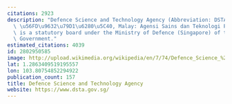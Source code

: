```yaml
---
citations: 2923
description: "Defence Science and Technology Agency (Abbreviation: DSTA; Chinese:\
  \ \u56FD\u9632\u79D1\u6280\u5C40, Malay: Agensi Sains dan Teknologi Pertahanan)\
  \ is a statutory board under the Ministry of Defence (Singapore) of the Singapore\
  \ Government."
estimated_citations: 4039
id: 2802950585
image: http://upload.wikimedia.org/wikipedia/en/7/74/Defence_Science_%26_Technology_Agency_Logo.png
lat: 1.2863409519195557
lon: 103.80754852294922
publication_count: 157
title: Defence Science and Technology Agency
website: https://www.dsta.gov.sg/
---
```

